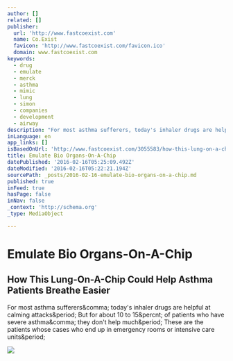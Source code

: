 ```yaml
---
author: []
related: []
publisher:
  url: 'http://www.fastcoexist.com'
  name: Co.Exist
  favicon: 'http://www.fastcoexist.com/favicon.ico'
  domain: www.fastcoexist.com
keywords:
  - drug
  - emulate
  - merck
  - asthma
  - mimic
  - lung
  - simon
  - companies
  - development
  - airway
description: "For most asthma sufferers, today's inhaler drugs are helpful at calming attacks. But for about 10 to 15% of patients who have severe asthma, they don't help much. These are the patients whose cases who end up in emergency rooms or intensive care units."
inLanguage: en
app_links: []
isBasedOnUrl: 'http://www.fastcoexist.com/3055583/how-this-lung-on-a-chip-could-help-asthma-patients-breathe-easier?utm_content=bufferf1d2d&utm_medium=social&utm_source=twitter.com&utm_campaign=buffer'
title: Emulate Bio Organs-On-A-Chip
datePublished: '2016-02-16T05:25:09.492Z'
dateModified: '2016-02-16T05:22:21.194Z'
sourcePath: _posts/2016-02-16-emulate-bio-organs-on-a-chip.md
published: true
inFeed: true
hasPage: false
inNav: false
_context: 'http://schema.org'
_type: MediaObject

---
```

# Emulate Bio Organs-On-A-Chip

<article style=""><h1>How This Lung-On-A-Chip Could Help Asthma Patients Breathe Easier</h1><p>For most asthma sufferers&amp;comma; today's inhaler drugs are helpful at calming attacks&amp;period; But for about 10 to 15&amp;percnt; of patients who have severe asthma&amp;comma; they don't help much&amp;period; These are the patients whose cases who end up in emergency rooms or intensive care units&amp;period;</p><img src="http://b.fastcompany.net/multisite_files/fastcompany/imagecache/inline-large/inline/2016/02/3055583-inline-s-2-how-a-lung-on-a-chip-could-help-asthma-patients.jpg" /></article>